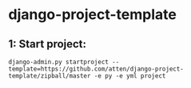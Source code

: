 # django-project-template

1: Start project:
--------------
```
django-admin.py startproject --template=https://github.com/atten/django-project-template/zipball/master -e py -e yml project
```
